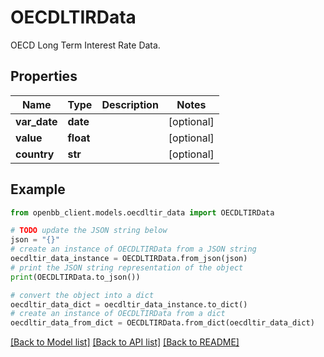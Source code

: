 # OECDLTIRData

OECD Long Term Interest Rate Data.

## Properties

Name | Type | Description | Notes
------------ | ------------- | ------------- | -------------
**var_date** | **date** |  | [optional] 
**value** | **float** |  | [optional] 
**country** | **str** |  | [optional] 

## Example

```python
from openbb_client.models.oecdltir_data import OECDLTIRData

# TODO update the JSON string below
json = "{}"
# create an instance of OECDLTIRData from a JSON string
oecdltir_data_instance = OECDLTIRData.from_json(json)
# print the JSON string representation of the object
print(OECDLTIRData.to_json())

# convert the object into a dict
oecdltir_data_dict = oecdltir_data_instance.to_dict()
# create an instance of OECDLTIRData from a dict
oecdltir_data_from_dict = OECDLTIRData.from_dict(oecdltir_data_dict)
```
[[Back to Model list]](../README.md#documentation-for-models) [[Back to API list]](../README.md#documentation-for-api-endpoints) [[Back to README]](../README.md)


